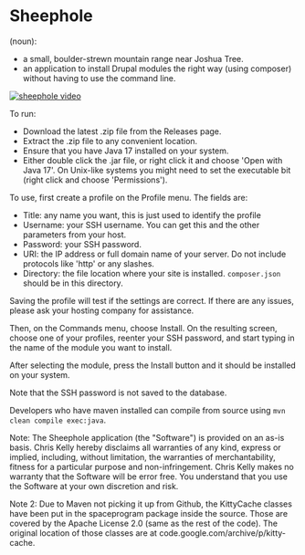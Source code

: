 # Sheephole
(noun):
- a small, boulder-strewn mountain range near Joshua Tree.
- an application to install Drupal modules the right way (using composer) without having to use the command line.

[![sheephole video](https://img.youtube.com/vi/ylowkvirpzc/0.jpg)](https://www.youtube.com/watch?v=ylowkvirpzc)

To run:
* Download the latest .zip file from the Releases page.
* Extract the .zip file to any convenient location.
* Ensure that you have Java 17 installed on your system.
* Either double click the .jar file, or right click it and choose 'Open with Java 17'. On Unix-like systems you might need to set the executable bit (right click and choose 'Permissions').

To use, first create a profile on the Profile menu. The fields are:
* Title: any name you want, this is just used to identify the profile
* Username: your SSH username. You can get this and the other parameters from your host.
* Password: your SSH password.
* URI: the IP address or full domain name of your server. Do not include protocols like 'http' or any slashes.
* Directory: the file location where your site is installed. `composer.json` should be in this directory.

Saving the profile will test if the settings are correct. If there are any issues, please ask your hosting company for assistance.

Then, on the Commands menu, choose Install. On the resulting screen, choose one of your profiles, reenter your SSH password, and start typing in the name of the module you want to install.

After selecting the module, press the Install button and it should be installed on your system.

Note that the SSH password is not saved to the database.

Developers who have maven installed can compile from source using `mvn clean compile exec:java`.

Note: The Sheephole application (the "Software") is provided on an as-is basis. Chris Kelly hereby disclaims all warranties of any kind, express or implied, including, without limitation,
the warranties of merchantability, fitness for a particular purpose and non-infringement. Chris Kelly makes no warranty that the Software will be error free.
You understand that you use the Software at your own discretion and risk.

Note 2: Due to Maven not picking it up from Github, the KittyCache classes have been put in the spaceprogram package inside the source. Those are covered by the Apache License 2.0 (same as the rest of the code). The original location of those classes are at code.google.com/archive/p/kitty-cache.
